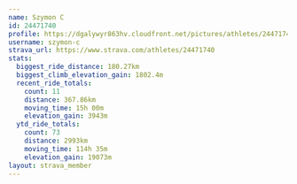 ```yaml
---
name: Szymon C
id: 24471740
profile: https://dgalywyr863hv.cloudfront.net/pictures/athletes/24471740/7213253/3/large.jpg
username: szymon-c
strava_url: https://www.strava.com/athletes/24471740
stats:
  biggest_ride_distance: 180.27km
  biggest_climb_elevation_gain: 1802.4m
  recent_ride_totals:
    count: 11
    distance: 367.86km
    moving_time: 15h 00m
    elevation_gain: 3943m
  ytd_ride_totals:
    count: 73
    distance: 2993km
    moving_time: 114h 35m
    elevation_gain: 19073m
layout: strava_member
--- 
```

